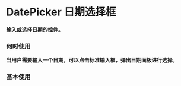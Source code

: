 # DatePicker 日期选择框

**输入或选择日期的控件。**

### 何时使用

**当用户需要输入一个日期，可以点击标准输入框，弹出日期面板进行选择。**

### 基本使用

<code src="./../../demo/date-picker/normal-usage.demo.tsx" />
